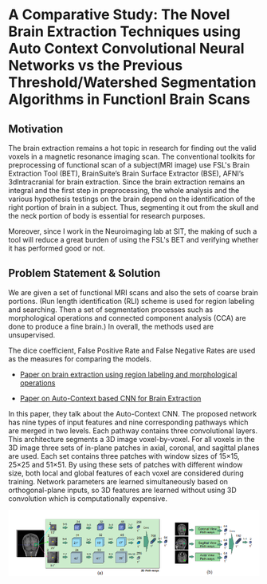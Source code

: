 # A Comparative Study: The Novel Brain Extraction Techniques using Auto Context Convolutional Neural Networks vs the Previous Threshold/Watershed Segmentation Algorithms in Functionl Brain Scans


## Motivation 

The brain extraction remains a hot topic in research for finding out the valid voxels in a magnetic resonance imaging scan. The conventional toolkits for preprocessing of functional scan of a subject(MRI image) use FSL's Brain Extraction Tool (BET), BrainSuite’s Brain Surface Extractor (BSE), AFNI’s 3dIntracranial for brain extraction. Since the brain extraction remains an integral and the first step in preprocessing, the whole analysis and the various hypothesis testings on the brain depend on the identification of the right portion of brain in a subject. Thus, segmenting it out from the skull and the neck portion of body is essential for research purposes. 

Moreover, since I work in the Neuroimaging lab at SIT, the making of such a tool will reduce a great burden of using the FSL's BET and verifying whether it has performed good or not.

## Problem Statement & Solution

We are given a set of functional MRI scans and also the sets of coarse
brain portions. (Run length identification (RLI) scheme is used for region
labeling and searching. Then a set of segmentation processes such
as morphological operations and connected component analysis
(CCA) are done to produce a fine brain.) In overall, the methods used are unsupervised. 


The dice coefficient, False Positive Rate and False Negative Rates are used as the measures for comparing the models.

* [Paper on brain extraction using region labeling and morphological operations](http://www.sciencedirect.com/science/article/pii/S0010482511001284)


* [Paper on Auto-Context based CNN for Brain Extraction](http://ieeexplore.ieee.org/document/7961201/#full-text-section)

In this paper, they talk about the Auto-Context CNN. The proposed network has nine types of input features and nine corresponding pathways which are merged in two
levels. Each pathway contains three convolutional layers. This
architecture segments a 3D image voxel-by-voxel. For all
voxels in the 3D image three sets of in-plane patches in axial,
coronal, and sagittal planes are used. Each set contains three
patches with window sizes of 15×15, 25×25 and 51×51. By using these sets of patches with different window size, both local and global features of each voxel are considered during training. Network parameters are learned simultaneously based
on orthogonal-plane inputs, so 3D features are learned without
using 3D convolution which is computationally expensive.

![](1.png)


